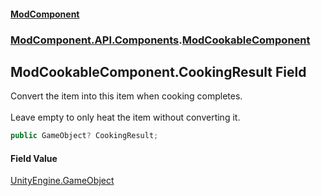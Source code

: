 #### [ModComponent](index.md 'index')
### [ModComponent.API.Components](index.md#ModComponent.API.Components 'ModComponent.API.Components').[ModCookableComponent](ModCookableComponent.md 'ModComponent.API.Components.ModCookableComponent')

## ModCookableComponent.CookingResult Field

Convert the item into this item when cooking completes. <br/>  
Leave empty to only heat the item without converting it.

```csharp
public GameObject? CookingResult;
```

#### Field Value
[UnityEngine.GameObject](https://docs.microsoft.com/en-us/dotnet/api/UnityEngine.GameObject 'UnityEngine.GameObject')